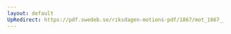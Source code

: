 ```yaml
---
layout: default
UpRedirect: https://pdf.swedeb.se/riksdagen-motions-pdf/1867/mot_1867__ak__00034/mot_1867__ak__00034_001.pdf
---
```

